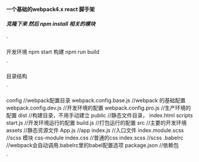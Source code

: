 #### 一个基础的webpack4.x react 脚手架
##### 克隆下来 然后 npm install 相关的模块


` 

开发环境 npm start 
构建  npm run build 

`

目录结构

 `

 config    //webpack配置目录
        webpack.config.base.js //webpack 的基础配置
        webpack.config.dev.js  //开发环境的配置
        webpack.config.pro.js //生产环境的配置
    dist  //构建目录，不用手动建立
    public //静态文件目录，
        index.html
    scripts
        start.js   //开发环境运行的配置
        build.js  //打包运行的配置
    src   //主要的开发环境
        assets   //静态资源文件
        App.js   //app
        index.js //入口文件
        index.module.scss  //scss 模块 css-module
        index.css   //普通的css
        index.scss  //scss
    .babelrc  //webpack会自动调用.babelrc里的babel配置选项
    package.json //依赖包

`